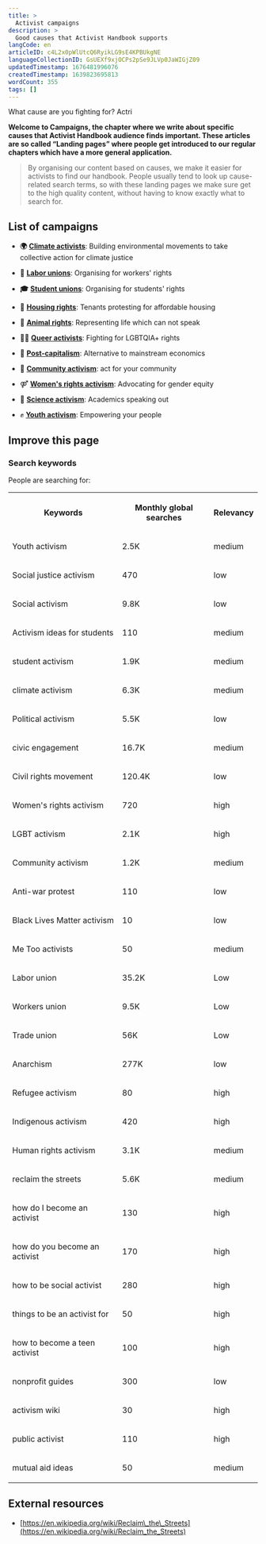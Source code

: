 ```yaml
---
title: >
  Activist campaigns
description: >
  Good causes that Activist Handbook supports
langCode: en
articleID: c4L2x0pWlUtcQ6RyikLG9sE4KPBUkgNE
languageCollectionID: GsUEXf9xjOCPs2pSe9JLVp0JaWIGjZ09
updatedTimestamp: 1676481996076
createdTimestamp: 1639823695813
wordCount: 355
tags: []
---
```


What cause are you fighting for? Actri

**Welcome to Campaigns, the chapter where we write about specific causes that Activist Handbook audience finds important. These articles are so called “Landing pages” where people get introduced to our regular chapters which have a more general application.**

> By organising our content based on causes, we make it easier for activists to find our handbook. People usually tend to look up cause-related search terms, so with these landing pages we make sure get to the high quality content, without having to know exactly what to search for.

## List of campaigns

-   **🌍** [**Climate activists**](/campaigns/climate): Building environmental movements to take collective action for climate justice
    
-   **💪** [**Labor unions**](/campaigns/labor-unions): Organising for workers' rights
    
-   **🎓** [**Student unions**](/campaigns/student-unions): Organising for students' rights
    
-   **🏡** [**Housing rights**](/campaigns/housing): Tenants protesting for affordable housing
    
-   **🐷** [**Animal rights**](/campaigns/animal-rights): Representing life which can not speak
    
-   🏳️‍🌈 [**Queer activists**](/campaigns/queer): Fighting for LGBTQIA+ rights
    
-   **💸** [**Post-capitalism**](/campaigns/post-capitalism): Alternative to mainstream economics
    
-   **🙌** [**Community activism**](/campaigns/community-activism): act for your community
    
-   ⚤ [**Women's rights activism**](/campaigns/womens-rights): Advocating for gender equity
    
-   🥼 [**Science activism**](/campaigns/science-activism): Academics speaking out
    
-   ✊ [**Youth activism**](/campaigns/youth): Empowering your people
    

## Improve this page

### Search keywords

People are searching for:

<table><tbody><tr><th><p>Keywords</p></th><th><p>Monthly global searches</p></th><th><p>Relevancy</p></th></tr><tr><td><p>Youth activism</p></td><td><p>2.5K</p></td><td><p>medium</p></td></tr><tr><td><p>Social justice activism</p></td><td><p>470</p></td><td><p>low</p></td></tr><tr><td><p>Social activism</p></td><td><p>9.8K</p></td><td><p>low</p></td></tr><tr><td><p>Activism ideas for students</p></td><td><p>110</p></td><td><p>medium</p></td></tr><tr><td><p>student activism</p></td><td><p>1.9K</p></td><td><p>medium</p></td></tr><tr><td><p>climate activism</p></td><td><p>6.3K</p></td><td><p>medium</p></td></tr><tr><td><p>Political activism</p></td><td><p>5.5K</p></td><td><p>low</p></td></tr><tr><td><p>civic engagement</p></td><td><p>16.7K</p></td><td><p>medium</p></td></tr><tr><td><p>Civil rights movement</p></td><td><p>120.4K</p></td><td><p>low</p></td></tr><tr><td><p>Women's rights activism</p></td><td><p>720</p></td><td><p>high</p></td></tr><tr><td><p>LGBT activism</p></td><td><p>2.1K</p></td><td><p>high</p></td></tr><tr><td><p>Community activism</p></td><td><p>1.2K</p></td><td><p>medium</p></td></tr><tr><td><p>Anti-war protest</p></td><td><p>110</p></td><td><p>low</p></td></tr><tr><td><p>Black Lives Matter activism</p></td><td><p>10</p></td><td><p>low</p></td></tr><tr><td><p>Me Too activists</p></td><td><p>50</p></td><td><p>medium</p></td></tr><tr><td><p>Labor union</p></td><td><p>35.2K</p></td><td><p>Low</p></td></tr><tr><td><p>Workers union</p></td><td><p>9.5K</p></td><td><p>Low</p></td></tr><tr><td><p>Trade union</p></td><td><p>56K</p></td><td><p>Low</p></td></tr><tr><td><p>Anarchism</p></td><td><p>277K</p></td><td><p>low</p></td></tr><tr><td><p>Refugee activism</p></td><td><p>80</p></td><td><p>high</p></td></tr><tr><td><p>Indigenous activism</p></td><td><p>420</p></td><td><p>high</p></td></tr><tr><td><p>Human rights activism</p></td><td><p>3.1K</p></td><td><p>medium</p></td></tr><tr><td><p>reclaim the streets</p></td><td><p>5.6K</p></td><td><p>medium</p></td></tr><tr><td><p>how do I become an activist</p></td><td><p>130</p></td><td><p>high</p></td></tr><tr><td><p>how do you become an activist</p></td><td><p>170</p></td><td><p>high</p></td></tr><tr><td><p>how to be social activist</p></td><td><p>280</p></td><td><p>high</p></td></tr><tr><td><p>things to be an activist for</p></td><td><p>50</p></td><td><p>high</p></td></tr><tr><td><p>how to become a teen activist</p></td><td><p>100</p></td><td><p>high</p></td></tr><tr><td><p>nonprofit guides</p></td><td><p>300</p></td><td><p>low</p></td></tr><tr><td><p>activism wiki</p></td><td><p>30</p></td><td><p>high</p></td></tr><tr><td><p>public activist</p></td><td><p>110</p></td><td><p>high</p></td></tr><tr><td><p>mutual aid ideas</p></td><td><p>50</p></td><td><p>medium</p></td></tr></tbody></table>

## External resources

-   [https://en.wikipedia.org/wiki/Reclaim\_the\_Streets](https://en.wikipedia.org/wiki/Reclaim_the_Streets)